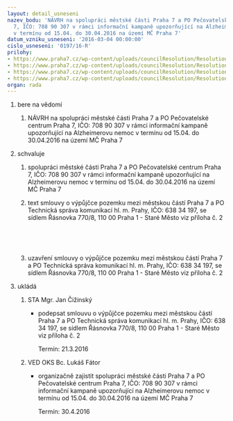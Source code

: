 ```yaml
---
layout: detail_usneseni
nazev_bodu: 'NÁVRH na spolupráci městské části Praha 7 a PO Pečovatelské centrum Praha
  7, IČO: 708 90 307 v rámci informační kampaně upozorňující na Alzheimerovu nemoc
  v termínu od 15.04. do 30.04.2016 na území MČ Praha 7'
datum_vzniku_usneseni: '2016-03-04 00:00:00'
cislo_usneseni: '0197/16-R'
prilohy:
- https://www.praha7.cz/wp-content/uploads/councilResolution/Resolutions/28479/export/D_MC_PCP7_Alzheimer_kampan~27964.doc
- https://www.praha7.cz/wp-content/uploads/councilResolution/Resolutions/28479/export/TSK_vypujcka_Alzheimer_2016~27963.pdf
- https://www.praha7.cz/wp-content/uploads/councilResolution/Resolutions/28479/export/DRUZINA_INSTALACE_LOKACEP7~27962.pdf
- https://www.praha7.cz/wp-content/uploads/councilResolution/Resolutions/28479/export/export~299970.pdf
organ: rada
---
```

<OL class=urzList_view id=urzList>
<LI class=urzClass1><SPAN name="1">bere na vědomí</SPAN> 
<OL class=urzOlClass>
<LI class=urzClass2 style="TEXT-ALIGN: left"><SPAN>
<P>NÁVRH na spolupráci městské části Praha 7 a PO&nbsp;Pečovatelské centrum Praha 7, IČO: 708 90 307 v rámci informační kampaně upozorňující na Alzheimerovu nemoc v termínu od 15.04. do 30.04.2016 na území MČ Praha 7</P></SPAN></LI></OL></LI>
<LI class=urzClass1><SPAN name="24">schvaluje</SPAN> 
<OL class=urzOlClass>
<LI class=urzClass2 style="TEXT-ALIGN: left"><SPAN>
<P>spolupráci městské části Praha 7 a PO&nbsp;Pečovatelské centrum Praha 7, IČO: 708 90 307 v rámci informační kampaně upozorňující na Alzheimerovu nemoc v termínu od 15.04. do 30.04.2016 na území MČ Praha 7</P></SPAN></LI>
<LI class=urzClass2 style="TEXT-ALIGN: left"><SPAN>
<P>text smlouvy o výpůjčce pozemku mezi městskou částí Praha 7 a PO Technická správa komunikací hl. m. Prahy, IČO: 638 34 197, se sídlem Řásnovka 770/8,&nbsp;110 00 Praha 1 -&nbsp;Staré Město viz příloha č. 2</P>
<P><BR></P>
<P><BR></P></SPAN></LI>
<LI class=urzClass2 style="TEXT-ALIGN: left"><SPAN>
<P>uzavření smlouvy o výpůjčce pozemku mezi městskou částí Praha 7 a PO Technická správa komunikací hl. m. Prahy, IČO: 638 34 197, se sídlem Řásnovka 770/8, 110 00 Praha 1 - Staré Město viz příloha č. 2</P></SPAN></LI></OL></LI>
<LI class=urzClass1 id=urzUkoly><SPAN name="1">ukládá</SPAN>
<OL class=urzOlClass>
<LI class=urzClass2><SPAN>
<P>STA Mgr. Jan Čižinský</P></SPAN>
<UL class=urzUlClass>
<LI class=urzClass3><SPAN>
<P>podepsat smlouvu o výpůjčce pozemku mezi městskou částí Praha 7 a PO Technická správa komunikací hl. m. Prahy, IČO: 638 34 197, se sídlem Řásnovka 770/8, 110 00 Praha 1 - Staré Město viz příloha č. 2</P></SPAN><SPAN class=urzUkolTermin>Termín:&nbsp;21.3.2016</SPAN></LI></UL></LI>
<LI class=urzClass2><SPAN>
<P>VED OKS Bc. Lukáš Fátor</P></SPAN>
<UL class=urzUlClass>
<LI class=urzClass3><SPAN>
<P>organizačně zajistit spolupráci městské části Praha 7 a PO Pečovatelské centrum Praha 7, IČO: 708 90 307 v rámci informační kampaně upozorňující na Alzheimerovu nemoc v termínu od 15.04. do 30.04.2016 na území MČ Praha 7</P></SPAN><SPAN class=urzUkolTermin>Termín:&nbsp;30.4.2016</SPAN></LI></UL></LI></OL></LI></OL>